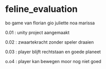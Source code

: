 # feline_evaluation
bo game van florian gio juliette noa marissa


0.01 : unity project aangemaakt

0.02 : zwaartekracht zonder speler draaien

0.03 : player blijft rechtstaan en goede planeet

o.o4 : player kan bewegen moor nog niet goed